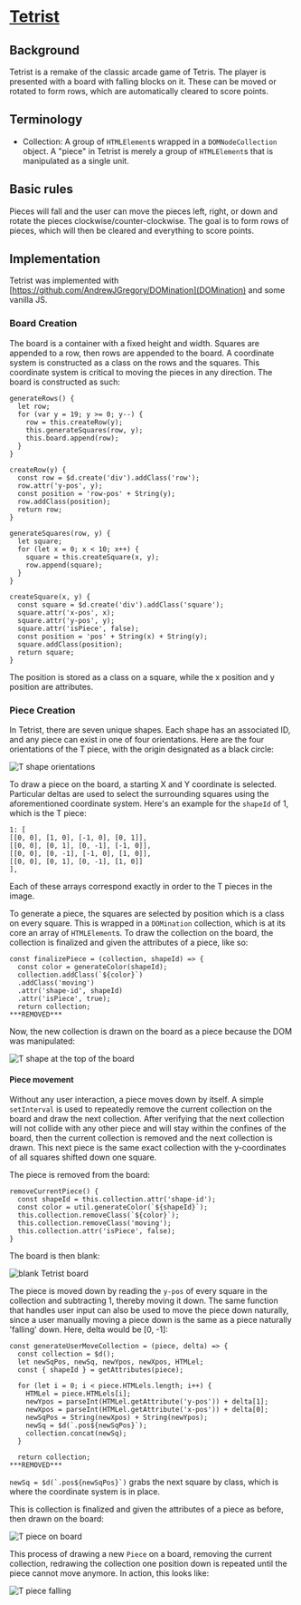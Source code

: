 # [Tetrist](http://www.andrewjgregoryajg.com/Tetrist/)

## Background

Tetrist is a remake of the classic arcade game of Tetris. The player is presented with a board with falling blocks on it. These can be moved or rotated to form rows, which are automatically cleared to score points.

## Terminology

  * Collection: A group of `HTMLElement`s wrapped in a `DOMNodeCollection` object. A "piece" in Tetrist is merely a group of `HTMLElement`s that is manipulated as a single unit.

## Basic rules
Pieces will fall and the user can move the pieces left, right, or down and rotate the pieces clockwise/counter-clockwise. The goal is to form rows of pieces, which will then be cleared and everything to score points.

## Implementation

Tetrist was implemented with [https://github.com/AndrewJGregory/DOMination](DOMination) and some vanilla JS.

### Board Creation
The board is a container with a fixed height and width. Squares are appended to a row, then rows are appended to the board. A coordinate system is constructed as a class on the rows and the squares. This coordinate system is critical to moving the pieces in any direction. The board is constructed as such:

```
generateRows() {
  let row;
  for (var y = 19; y >= 0; y--) {
    row = this.createRow(y);
    this.generateSquares(row, y);
    this.board.append(row);
  }
}

createRow(y) {
  const row = $d.create('div').addClass('row');
  row.attr('y-pos', y);
  const position = 'row-pos' + String(y);
  row.addClass(position);
  return row;
}

generateSquares(row, y) {
  let square;
  for (let x = 0; x < 10; x++) {
    square = this.createSquare(x, y);
    row.append(square);
  }
}

createSquare(x, y) {
  const square = $d.create('div').addClass('square');
  square.attr('x-pos', x);
  square.attr('y-pos', y);
  square.attr('isPiece', false);
  const position = 'pos' + String(x) + String(y);
  square.addClass(position);
  return square;
}

```

The position is stored as a class on a square, while the x position and y position are attributes.

### Piece Creation

In Tetrist, there are seven unique shapes. Each shape has an associated ID, and any piece can exist in one of four orientations. Here are the four orientations of the T piece, with the origin designated as a black circle:

![T shape orientations](assets/T-shape-orientations.png)

To draw a piece on the board, a starting X and Y coordinate is selected. Particular deltas are used to select the surrounding squares using the aforementioned coordinate system. Here's an example for the `shapeId` of 1, which is the T piece:

```
1: [
[[0, 0], [1, 0], [-1, 0], [0, 1]],
[[0, 0], [0, 1], [0, -1], [-1, 0]],
[[0, 0], [0, -1], [-1, 0], [1, 0]],
[[0, 0], [0, 1], [0, -1], [1, 0]]
],
```

Each of these arrays correspond exactly in order to the T pieces in the image.

To generate a piece, the squares are selected by position which is a class on every square. This is wrapped in a `DOMination` collection, which is at its core an array of `HTMLElement`s. To draw the collection on the board, the collection is finalized and given the attributes of a piece, like so:

```
const finalizePiece = (collection, shapeId) => {
  const color = generateColor(shapeId);
  collection.addClass(`${color}`)
  .addClass('moving')
  .attr('shape-id', shapeId)
  .attr('isPiece', true);
  return collection;
***REMOVED***
```

Now, the new collection is drawn on the board as a piece because the DOM was manipulated:

![T shape at the top of the board](assets/t-piece-0.png)

#### Piece movement

Without any user interaction, a piece moves down by itself. A simple `setInterval` is used to repeatedly remove the current collection on the board and draw the next collection. After verifying that the next collection will not collide with any other piece and will stay within the confines of the board, then the current collection is removed and the next collection is drawn. This next piece is the same exact collection with the y-coordinates of all squares shifted down one square.

The piece is removed from the board:
```
removeCurrentPiece() {
  const shapeId = this.collection.attr('shape-id');
  const color = util.generateColor(`${shapeId}`);
  this.collection.removeClass(`${color}`);
  this.collection.removeClass('moving');
  this.collection.attr('isPiece', false);
}
```

The board is then blank:

![blank Tetrist board](assets/blank-board.png)

The piece is moved down by reading the `y-pos` of every square in the collection and subtracting 1, thereby moving it down. The same function that handles user input can also be used to move the piece down naturally, since a user manually moving a piece down is the same as a piece naturally 'falling' down. Here, delta would be [0, -1]:

```
const generateUserMoveCollection = (piece, delta) => {
  const collection = $d();
  let newSqPos, newSq, newYpos, newXpos, HTMLel;
  const { shapeId } = getAttributes(piece);

  for (let i = 0; i < piece.HTMLels.length; i++) {
    HTMLel = piece.HTMLels[i];
    newYpos = parseInt(HTMLel.getAttribute('y-pos')) + delta[1];
    newXpos = parseInt(HTMLel.getAttribute('x-pos')) + delta[0];
    newSqPos = String(newXpos) + String(newYpos);
    newSq = $d(`.pos${newSqPos}`);
    collection.concat(newSq);
  }

  return collection;
***REMOVED***
```

``newSq = $d(`.pos${newSqPos}`)`` grabs the next square by class, which is where the coordinate system is in place.

This is collection is finalized and given the attributes of a piece as before, then drawn on the board:

![T piece on board](assets/t-piece-1.png)

This process of drawing a new `Piece` on a board, removing the current collection, redrawing the collection one position down is repeated until the piece cannot move anymore. In action, this looks like:

![T piece falling](assets/t-piece-falling.gif)
